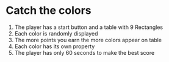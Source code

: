 # Catch the colors

1) The player has a start button and a table with 9 Rectangles
2) Each color is randomly displayed
3) The more points you earn the more colors appear on table
4) Each color has its own property
5) The player has only 60 seconds to make the best score
